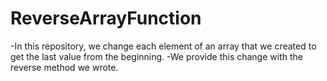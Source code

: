 # ReverseArrayFunction
-In this repository, we change each element of an array that we created to get the last value from the beginning.
-We provide this change with the reverse method we wrote.
